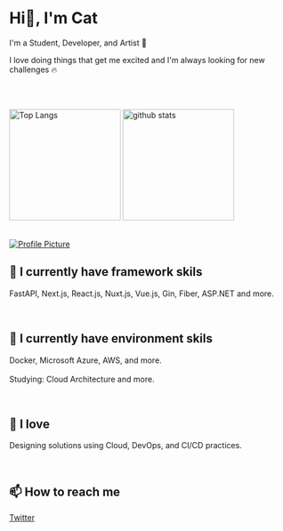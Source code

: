 <h1 align="left">Hi👋, I'm Cat</h1>



I'm a Student, Developer, and Artist 🎨


I love doing things that get me excited and I'm always looking for new challenges 🔥


<br>
<br>

<p align="left"> 
  <img alt="Top Langs" height="200px" src="https://github-stats-six-iota.vercel.app/api/top-langs/?username=Once-a-deadcat&layout=compact&show_icons=true&count_private=true&hide=html,css,Blade,Solidity,php,java" />
  <img alt="github stats" height="200px" src="https://github-stats-six-iota.vercel.app/api?username=Once-a-deadcat&show_icons=ture&count_private=true" />
</p>

<br>

<a href="https://honzaap.github.io/GithubCity/">
  <img src="https://raw.githubusercontent.com/Once-a-deadcat/Once-a-deadcat/main/screenshot.gif" alt="Profile Picture">
</a>

<br>


<h2 align="left">
📘 I currently have framework skils
</h2>

FastAPI, Next.js, React.js, Nuxt.js, Vue.js, Gin, Fiber, ASP.NET and more.


<br>


<h2 align="left">
📗 I currently have environment skils
</h2>

Docker, Microsoft Azure, AWS, and more.
<br>
<br>
Studying: Cloud Architecture and more.


<br>


<h2 align="left">
📕 I love 
</h2>

Designing solutions using Cloud, DevOps, and CI/CD practices.



<br>


<h2>
📫 How to reach me
</h2>


[Twitter](https://twitter.com/Hey_ImCat)


<br>

